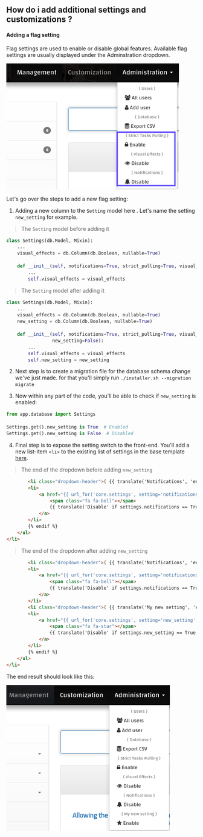 ## How do i add additional settings and customizations ?

#### Adding a flag setting
Flag settings are used to enable or disable global features. Available flag settings are usually displayed under the Adminstration dropdown.

![Adminstration Dropdown ](images/flag_settings.jpg)

Let's go over the steps to add a new flag setting:

1. Adding a new column to the `Setting` model here . Let's name the setting `new_setting` for example.

> The `Setting` model before adding it
```python
class Settings(db.Model, Mixin):
    ...
    visual_effects = db.Column(db.Boolean, nullable=True)

    def __init__(self, notifications=True, strict_pulling=True, visual_effects=True):
        ...
        self.visual_effects = visual_effects
```

> The `Setting` model after adding it
```python
class Settings(db.Model, Mixin):
    ...
    visual_effects = db.Column(db.Boolean, nullable=True)
    new_setting = db.Column(db.Boolean, nullable=True)

    def __init__(self, notifications=True, strict_pulling=True, visual_effects=True,
                 new_setting=False):
        ...
        self.visual_effects = visual_effects
        self.new_setting = new_setting
```

2. Next step is to create a migration file for the database schema change we've just made. for that you'll simply run `./installer.sh --migration migrate`

3. Now within any part of the code, you'll be able to check if `new_setting` is enabled:

```python
from app.database import Settings

Settings.get().new_setting is True  # Enabled
Settings.get().new_setting is False  # Disabled
```

4. Final step is to expose the setting switch to the front-end. You'll add a new list-item `<li>` to the existing list of settings in the base template [here](https://github.com/mrf345/AKT/blob/master/templates/base.html#L106-L150).

> The end of the dropdown before adding `new_setting`
```html
        <li class="dropdown-header">( {{ translate('Notifications', 'en', [defLang]) }} )</li>
        <li>
            <a href="{{ url_for('core.settings', setting='notifications', togo=current_path) }}">
                <span class="fa fa-bell"></span>
                {{ translate('Disable' if settings.notifications == True else 'Enable', 'en', [defLang]) }}
            </a>
        </li>
        {% endif %}
    </ul>
</li>
```

> The end of the dropdown after adding `new_setting`
```html
        <li class="dropdown-header">( {{ translate('Notifications', 'en', [defLang]) }} )</li>
        <li>
            <a href="{{ url_for('core.settings', setting='notifications', togo=current_path) }}">
                <span class="fa fa-bell"></span>
                {{ translate('Disable' if settings.notifications == True else 'Enable', 'en', [defLang]) }}
            </a>
        </li>
        <li class="dropdown-header">( {{ translate('My new setting', 'en', [defLang]) }} )</li>
        <li>
            <a href="{{ url_for('core.settings', setting='new_setting', togo=current_path) }}">
                <span class="fa fa-star"></span>
                {{ translate('Disable' if settings.new_setting == True else 'Enable', 'en', [defLang]) }}
            </a>
        </li>
        {% endif %}
    </ul>
</li>
```

The end result should look like this:

![Flag Setting Result](images/flag_setting_result.jpg)
